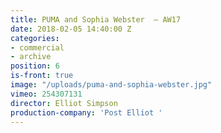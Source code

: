 ```yaml
---
title: PUMA and Sophia Webster  — AW17
date: 2018-02-05 14:40:00 Z
categories:
- commercial
- archive
position: 6
is-front: true
image: "/uploads/puma-and-sophia-webster.jpg"
vimeo: 254307131
director: Elliot Simpson
production-company: 'Post Elliot '
---
```


